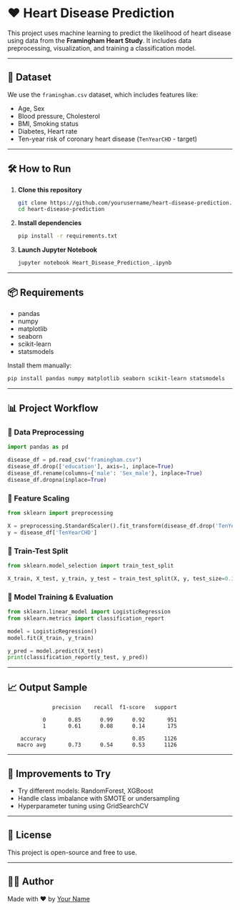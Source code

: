 # ❤️ Heart Disease Prediction

This project uses machine learning to predict the likelihood of heart disease using data from the **Framingham Heart Study**. It includes data preprocessing, visualization, and training a classification model.

---

## 📁 Dataset

We use the `framingham.csv` dataset, which includes features like:

- Age, Sex
- Blood pressure, Cholesterol
- BMI, Smoking status
- Diabetes, Heart rate
- Ten-year risk of coronary heart disease (`TenYearCHD` - target)

---

## 🛠️ How to Run

1. **Clone this repository**
   ```bash
   git clone https://github.com/yourusername/heart-disease-prediction.git
   cd heart-disease-prediction
   ```

2. **Install dependencies**
   ```bash
   pip install -r requirements.txt
   ```

3. **Launch Jupyter Notebook**
   ```bash
   jupyter notebook Heart_Disease_Prediction_.ipynb
   ```

---

## 📦 Requirements

- pandas  
- numpy  
- matplotlib  
- seaborn  
- scikit-learn  
- statsmodels  

Install them manually:
```bash
pip install pandas numpy matplotlib seaborn scikit-learn statsmodels
```

---

## 📊 Project Workflow

### 🔹 Data Preprocessing

```python
import pandas as pd

disease_df = pd.read_csv("framingham.csv")
disease_df.drop(['education'], axis=1, inplace=True)
disease_df.rename(columns={'male': 'Sex_male'}, inplace=True)
disease_df.dropna(inplace=True)
```

### 🔹 Feature Scaling

```python
from sklearn import preprocessing

X = preprocessing.StandardScaler().fit_transform(disease_df.drop('TenYearCHD', axis=1))
y = disease_df['TenYearCHD']
```

### 🔹 Train-Test Split

```python
from sklearn.model_selection import train_test_split

X_train, X_test, y_train, y_test = train_test_split(X, y, test_size=0.3, random_state=4)
```

### 🔹 Model Training & Evaluation

```python
from sklearn.linear_model import LogisticRegression
from sklearn.metrics import classification_report

model = LogisticRegression()
model.fit(X_train, y_train)

y_pred = model.predict(X_test)
print(classification_report(y_test, y_pred))
```

---

## 📈 Output Sample

```
              precision    recall  f1-score   support

           0       0.85      0.99      0.92       951
           1       0.61      0.08      0.14       175

    accuracy                           0.85      1126
   macro avg       0.73      0.54      0.53      1126
```

---

## 🚀 Improvements to Try

- Try different models: RandomForest, XGBoost
- Handle class imbalance with SMOTE or undersampling
- Hyperparameter tuning using GridSearchCV

---

## 📄 License

This project is open-source and free to use.

---

## 🙋‍♂️ Author

Made with ❤️ by [Your Name](https://github.com/yourusername)
